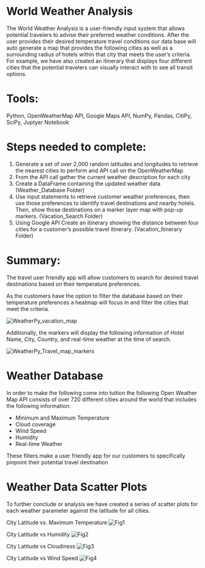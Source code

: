 # World Weather Analysis

The World Weather Analysis is a user-friendly input system that allows potential travelers to advise their preferred weather conditions. After the user provides their desired temperature travel conditions our data base will auto generate a map that provides the following cities as well as a surrounding radius of hotels within that city that meets the user’s criteria. For example, we have also created an itinerary that displays four different cities that the potential travelers can visually interact with to see all transit options.

# Tools:
Python, OpenWeatherMap API, Google Maps API, NumPy, Pandas, CitiPy, SciPy, Juptyer Notebook

# Steps needed to complete:

1. Generate a set of over 2,000 random latitudes and longitudes to retrieve the nearest cities to perform and API call on the OpenWeatherMap
2. From the API call gather the current weather description for each city
3. Create a DataFrame containing the updated weather data (Weather_Database Folder)
4. Use input statements to retrieve customer weather preferences, then use those preferences to identify travel destinations and nearby hotels. Then, show those destinations on a marker layer map with pop-up markers. (Vacation_Search Folder)
5. Using Google API Create an itinerary showing the distance between four cities for a customer’s possible travel itinerary. (Vacation_Itinerary Folder)


# Summary: 

The travel user friendly app will allow customers to search for desired travel destinations based on their temperature preferences.

As the customers have the option to filter the database based on their temperature preferences a heatmap will focus in and filter the cities that meet the criteria.

![WeatherPy_vacation_map](https://user-images.githubusercontent.com/81484054/137991376-6daaf114-d389-435f-aa82-07d4874555d1.png)

Additionally, the markers will display the following information of Hotel Name, City, Country, and real-time weather at the time of search.

![WeatherPy_Travel_map_markers](https://user-images.githubusercontent.com/81484054/137991384-f20777c1-38f4-4eb9-bdc9-f57163541b2a.png)


# Weather Database

In order to make the following come into tuition the following Open Weather Map API consists of over 720 different cities around the world that includes the following information:
 - Minimum and Maximum Temperature
 - Cloud coverage
 - Wind Speed
 - Humidity
 - Real-time Weather 

These filters make a user friendly app for our customers to specifically pinpoint their potential travel destination

# Weather Data Scatter Plots

To further conclude or analysis we have created a series of scatter plots for each weather parameter against the latitude for all cities. 

City Latitude vs. Maximum Temperature
 ![Fig1](https://user-images.githubusercontent.com/81484054/137995646-b07db4a8-e64b-4511-b577-6cb6d1ead63a.png)

City Latitude vs Humidity
![Fig2](https://user-images.githubusercontent.com/81484054/137995663-2ef3326f-70ad-40bb-8ab6-c76e2cf5c2c8.png)

City Latitude vs Cloudiness
![Fig3](https://user-images.githubusercontent.com/81484054/137995718-b15ab1e0-74c7-4df4-8d7b-423ebdda99f7.png)


City Latitude vs Wind Speed
![Fig4](https://user-images.githubusercontent.com/81484054/137995730-434b8e58-43df-4007-b263-01e9bee67de9.png)
